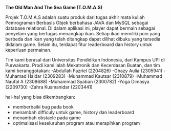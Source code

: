 **The Old Man And The Sea Game (T.O.M.A.S)**

Projek T.O.M.A.S adalah suatu produk dari tugas akhir mata kuliah Pemrograman Berbasis Objek berbahasa JAVA dan MySQL sebagai database relational. Di dalam aplikasi ini, player dapat bermain sebagai penyelam yang bertugas menangkap ikan. Setiap ikan memiliki poin yang berbeda dan ikan yang telah ditangkap dapat dilihat dibuku yang tersedia didalam game. Selain itu, terdapat fitur leaderboard dan history untuk keperluan permainan. 

Tim kami berasal dari Universitas Pendidikan Indonesia, dari Kampus UPI di Purwakarta. Prodi kami ialah Mekatronik dan Kecerdasan Buatan, dan tim kami beranggotakan:
-Abdullah Fazriel (2204826)
-Ghazy Aulia (2305941)
-Muhamad Haidar (2309283)
-Muhammad Kautsar (2310879)
-Muhammad Naufal A (2308688)
-Muhammad Syaban (2300782)
-Yoga Dimasya (2209730)
-Zahra Kusmanidar (2203441)

hal-hal yang bisa dikembangkan:
- memberbaiki bug pada book
- menambah difficuly untuk game, history dan leaderboard
- menambah obstacle pada game
- optimalisasi keseluruhan program atau merapihkan program
